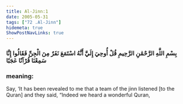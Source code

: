 ```yaml
---
title: Al-Jinn:1
date: 2005-05-31
tags: ["72 .Al-Jinn"]
hidemeta: true 
ShowPostNavLinks: true 
---
```

### بِسْمِ اللَّهِ الرَّحْمَٰنِ الرَّحِيمِ قُلْ أُوحِيَ إِلَيَّ أَنَّهُ اسْتَمَعَ نَفَرٌ مِنَ الْجِنِّ فَقَالُوا إِنَّا سَمِعْنَا قُرْآنًا عَجَبًا
### meaning: 
Say, ‘It has been revealed to me that a team of the jinn listened [to the Quran] and they said, “Indeed we heard a wonderful Quran,
